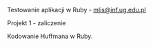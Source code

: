 Testowanie aplikacji w Ruby - mlis@inf.ug.edu.pl

Projekt 1 - zaliczenie

Kodowanie Huffmana w Ruby.
